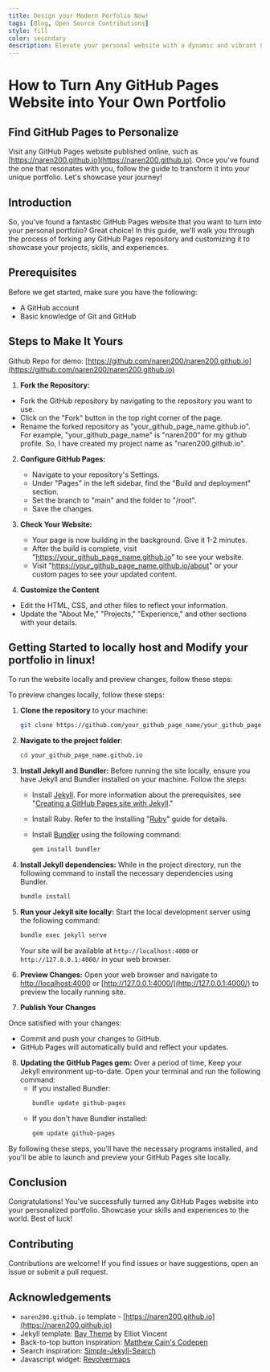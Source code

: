 ```yaml
---
title: Design your Modern Porfolio Now! 
tags: [Blog, Open Source Contributions]
style: fill
color: secondary
description: Elevate your personal website with a dynamic and vibrant GitHub Page template. Stand out with a burst of colors that reflect your unique style and personality.
---
```




# How to Turn Any GitHub Pages Website into Your Own Portfolio

## Find GitHub Pages to Personalize
Visit any GitHub Pages website published online, such as [https://naren200.github.io](https://naren200.github.io). Once you've found the one that resonates with you, follow the guide to transform it into your unique portfolio. Let's showcase your journey!

## Introduction
So, you've found a fantastic GitHub Pages website that you want to turn into your personal portfolio? Great choice! In this guide, we'll walk you through the process of forking any GitHub Pages repository and customizing it to showcase your projects, skills, and experiences.

## Prerequisites

Before we get started, make sure you have the following:

- A GitHub account
- Basic knowledge of Git and GitHub


## Steps to Make It Yours
Github Repo for demo: [https://github.com/naren200/naren200.github.io](https://github.com/naren200/naren200.github.io)

1. **Fork the Repository:**
- Fork the GitHub repository by navigating to the repository you want to use.
- Click on the "Fork" button in the top right corner of the page.
- Rename the forked repository as "your_github_page_name.github.io". For example, "your_github_page_name" is "naren200" for my github profile. So, I have created my project name as "naren200.github.io".

2. **Configure GitHub Pages:**
   - Navigate to your repository's Settings.
   - Under "Pages" in the left sidebar, find the "Build and deployment" section.
   - Set the branch to "main" and the folder to "/root".
   - Save the changes.

3. **Check Your Website:**
   - Your page is now building in the background. Give it 1-2 minutes.
   - After the build is complete, visit "https://your_github_page_name.github.io" to see your website.
   - Visit "https://your_github_page_name.github.io/about" or your custom pages to see your updated content.

4. **Customize the Content**

- Edit the HTML, CSS, and other files to reflect your information.
- Update the "About Me," "Projects," "Experience," and other sections with your details.

## Getting Started to locally host and Modify your portfolio in linux!

To run the website locally and preview changes, follow these steps:

To preview changes locally, follow these steps:

1. **Clone the repository** to your machine:

    ```bash
    git clone https://github.com/your_github_page_name/your_github_page_name.github.io.git
    ```

2. **Navigate to the project folder**:

    ```bash
    cd your_github_page_name.github.io
    ```


3. **Install Jekyll and Bundler:** Before running the site locally, ensure you have Jekyll and Bundler installed on your machine. Follow the steps:

    - Install [Jekyll](https://jekyllrb.com/docs/installation/). For more information about the prerequisites, see "[Creating a GitHub Pages site with Jekyll](https://docs.github.com/en/pages/setting-up-a-github-pages-site-with-jekyll/creating-a-github-pages-site-with-jekyll#prerequisites)."

    - Install Ruby. Refer to the Installing "[Ruby](https://www.ruby-lang.org/en/documentation/installation/)" guide for details.
    
    - Install [Bundler](https://bundler.io/) using the following command:
        ```bash
        gem install bundler
        ```

4. **Install Jekyll dependencies:** While in the project directory, run the following command to install the necessary dependencies using Bundler.
    ```bash
    bundle install
    ```

5. **Run your Jekyll site locally:** Start the local development server using the following command:
    ```bash
    bundle exec jekyll serve
    ```
    Your site will be available at `http://localhost:4000` or `http://127.0.0.1:4000/` in your web browser.

6. **Preview Changes:** Open your web browser and navigate to [http://localhost:4000](http://localhost:4000) or [http://127.0.0.1:4000/](http://127.0.0.1:4000/) to preview the locally running site.

7. **Publish Your Changes**

Once satisfied with your changes:

- Commit and push your changes to GitHub.
- GitHub Pages will automatically build and reflect your updates.

8. **Updating the GitHub Pages gem:** Over a period of time, Keep your Jekyll environment up-to-date. Open your terminal and run the following command:
    - If you installed Bundler:
        ```bash
        bundle update github-pages
        ```
    - If you don't have Bundler installed:
        ```bash
        gem update github-pages
        ```

By following these steps, you'll have the necessary programs installed, and you'll be able to launch and preview your GitHub Pages site locally.


## Conclusion

Congratulations! You've successfully turned any GitHub Pages website into your personalized portfolio. Showcase your skills and experiences to the world. Best of luck!


## Contributing

Contributions are welcome! If you find issues or have suggestions, open an issue or submit a pull request.

## Acknowledgements

- `naren200.github.io` template - [https://naren200.github.io](https://naren200.github.io)
- Jekyll template: [Bay Theme](https://github.com/eliottvincent/bay) by Elliot Vincent
- Back-to-top button inspiration: [Matthew Cain's Codepen](https://codepen.io/matthewcain/pen/ZepbeR)
- Search inspiration: [Simple-Jekyll-Search](https://github.com/christian-fei/Simple-Jekyll-Search)
- Javascript widget: [Revolvermaps](https://www.revolvermaps.com/)
